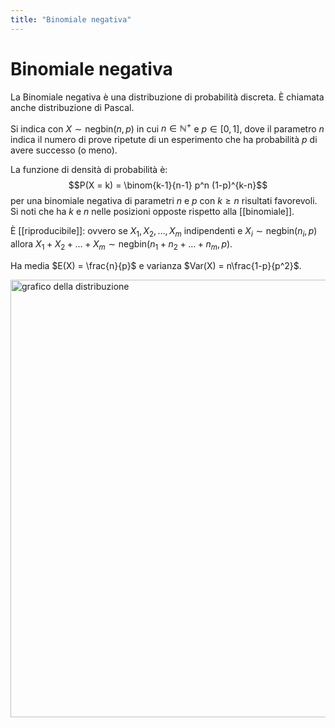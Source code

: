 ```yaml
---
title: "Binomiale negativa"
---
```

# Binomiale negativa
La Binomiale negativa è una distribuzione di probabilità discreta.
È chiamata anche distribuzione di Pascal.

Si indica con $X \sim \mathrm{negbin}(n, p)$ in cui $n \in \mathbb{N}^+$ e $p \in [0,1]$, dove il parametro $n$ indica il numero di prove ripetute di un esperimento che ha probabilità $p$ di avere successo (o meno).

La funzione di densità di probabilità è:
$$P(X = k) = \binom{k-1}{n-1} p^n (1-p)^{k-n}$$
per una binomiale negativa di parametri $n$ e $p$ con $k \ge n$ risultati favorevoli. Si noti che ha $k$ e $n$ nelle posizioni opposte rispetto alla [[binomiale]].

È [[riproducibile]]: ovvero se $X_1, X_2, \ldots, X_m$ indipendenti e $X_i \sim \mathrm{negbin}(n_i, p)$ allora $X_1 + X_2 + \ldots + X_m \sim \mathrm{negbin}(n_1 + n_2 + \ldots + n_m, p)$.

Ha media $E(X) = \frac{n}{p}$ e varianza $Var(X) = n\frac{1-p}{p^2}$.

<img src="https://www.statisticshowto.com/wp-content/uploads/2015/04/negative-bimonial.png" alt="grafico della distribuzione" width=700>
